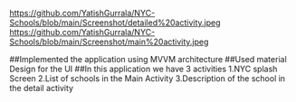https://github.com/YatishGurrala/NYC-Schools/blob/main/Screenshot/detailed%20activity.jpeg
https://github.com/YatishGurrala/NYC-Schools/blob/main/Screenshot/main%20activity.jpeg

##Implemented the application using MVVM architecture
##Used material Design for the UI
##In this application we have 3 activities
 1.NYC splash Screen
 2.List of schools in the Main Activity
 3.Description of the school in the detail activity